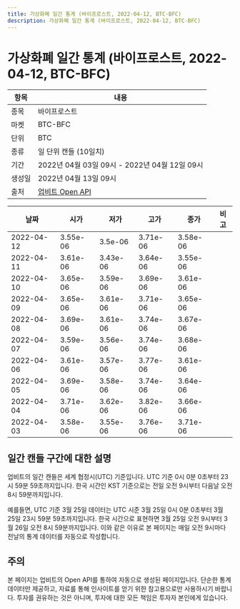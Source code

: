 ```yaml
---
title: 가상화폐 일간 통계 (바이프로스트, 2022-04-12, BTC-BFC)
description: 가상화폐 일간 통계 (바이프로스트, 2022-04-12, BTC-BFC)
---
```



가상화폐 일간 통계 (바이프로스트, 2022-04-12, BTC-BFC)
===

|항목|내용|
|--|--|
|종목|바이프로스트|
|마켓|BTC-BFC|
|단위|BTC|
|종류|일 단위 캔들 (10일치)|
|기간|2022년 04월 03일 09시 - 2022년 04월 12일 09시|
|생성일|2022년 04월 13일 09시|
|출처|[업비트 Open API](https://docs.upbit.com)|


|날짜|시가|저가|고가|종가|비고|
|--|--|--|--|--|--|
|2022-04-12|3.55e-06|3.5e-06|3.71e-06|3.58e-06|    |
|2022-04-11|3.61e-06|3.43e-06|3.64e-06|3.55e-06|    |
|2022-04-10|3.65e-06|3.59e-06|3.69e-06|3.61e-06|    |
|2022-04-09|3.65e-06|3.61e-06|3.71e-06|3.65e-06|    |
|2022-04-08|3.69e-06|3.61e-06|3.74e-06|3.67e-06|    |
|2022-04-07|3.59e-06|3.56e-06|3.74e-06|3.68e-06|    |
|2022-04-06|3.61e-06|3.57e-06|3.77e-06|3.61e-06|    |
|2022-04-05|3.69e-06|3.58e-06|3.74e-06|3.64e-06|    |
|2022-04-04|3.71e-06|3.62e-06|3.82e-06|3.66e-06|    |
|2022-04-03|3.58e-06|3.55e-06|3.76e-06|3.71e-06|    |


일간 캔들 구간에 대한 설명
---


업비트의 일간 캔들은 세계 협정시(UTC) 기준입니다. 
UTC 기준 0시 0분 0초부터 23시 59분 59초까지입니다. 
한국 시간인 KST 기준으로는 전일 오전 9시부터 다음날 오전 8시 59분까지입니다. 


예를들면, UTC 기준 3월 25일 데이터는 UTC 시준 3월 25일 0시 0분 0초부터 3월 25일 23시 59분 59초까지입니다. 
한국 시간으로 표현하면 3월 25일 오전 9시부터 3월 26일 오전 8시 59분까지입니다. 
이와 같은 이유로 본 페이지는 매일 오전 9시마다 전날의 통계 데이터를 자동으로 작성합니다. 


주의
---


본 페이지는 업비트의 Open API를 통하여 자동으로 생성된 페이지입니다. 
단순한 통계 데이터만 제공하고, 자료를 통해 인사이트를 얻기 위한 참고용으로만 사용하시기 바랍니다. 
투자를 권유하는 것은 아니며, 투자에 대한 모든 책임은 투자자 본인에게 있습니다. 

